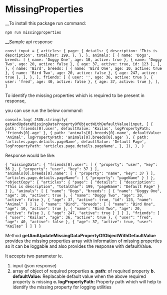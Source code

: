 # MissingProperties

__To install this package run command:

    npm run missingproperties
    
__Sample api response    

`const input = {
  articles: {
    page: {
      details: {
        description: 'This is description',
        totalChar: 199,
      },
    },
  },
  animals: [
    {
      name: 'Dogs',
      breeds: [
        { name: 'Doggy One', age: 10, active: true },
        { name: 'Doggy Two', age: 20, active: false },
        { age: 37, active: true, id: 123 },
      ],
    },
    {
      name: 'Bird',
      breeds: [
        { name: 'Bird One', age: 10, active: true },
        { name: 'Bird Two', age: 20, active: false },
        { age: 247, active: true },
      ],
    },
  ],
  friends: [
    { user: '', age: 36, active: true },
    { user: 'fred', age: 40, active: false },
    { age: 37, active: true },
  ],
}`

To identify the missing properties which is required to be present in response,

you can use run the below command:

`console.log(
  JSON.stringify(
    getAndUpdateMissingDataPropertyOfObjectWithDefaultValue(input, [
      { path: 'friends[0].user', defaultValue: 'Kailas', logPropertyPath: 'friends[0].age' },
      { path: 'animals[0].breeds[0].name', defaultValue: 'Animal', logPropertyPath: 'animals[0].breeds[0].age' },
      {
        path: 'articles.page.details.pageName',
        defaultValue: 'Default Page',
        logPropertyPath: 'articles.page.details.pageName',
      },
    ]),
  ),
)`

Response would be like:

`{
  "missingData": {
    "friends[0].user": [
      {
        "property": "user",
        "key": 36
      },
      {
        "property": "user",
        "key": 37
      }
    ],
    "animals[0].breeds[0].name": [
      {
        "property": "name",
        "key": 37
      }
    ],
    "articles.page.details.pageName": [
      {
        "property": "pageName"
      }
    ]
  },
  "objectCopy": {
    "articles": {
      "page": {
        "details": {
          "description": "This is description",
          "totalChar": 199,
          "pageName": "Default Page"
        }
      }
    },
    "animals": [
      {
        "name": "Dogs",
        "breeds": [
          {
            "name": "Doggy One",
            "age": 10,
            "active": true
          },
          {
            "name": "Doggy Two",
            "age": 20,
            "active": false
          },
          {
            "age": 37,
            "active": true,
            "id": 123,
            "name": "Animal"
          }
        ]
      },
      {
        "name": "Bird",
        "breeds": [
          {
            "name": "Bird One",
            "age": 10,
            "active": true
          },
          {
            "name": "Bird Two",
            "age": 20,
            "active": false
          },
          {
            "age": 247,
            "active": true
          }
        ]
      }
    ],
    "friends": [
      {
        "user": "Kailas",
        "age": 36,
        "active": true
      },
      {
        "user": "fred",
        "age": 40,
        "active": false
      },
      {
        "age": 37,
        "active": true,
        "user": "Kailas"
      }
    ]
  }
}`


Method __getAndUpdateMissingDataPropertyOfObjectWithDefaultValue__ provides the missing properties array with information of missing properties 
so it can be loggable and also provides the response with defaultValue.

It accepts two parameter ie. 
1. input (json response)
2. array of object of required properties 
   __a. path:__ of required property
   __b. defaultValue:__ Replacable default value when the above required property is missing
   __c. logPropertyPath:__ Property path which will help to identify the missing property for logging utilities


